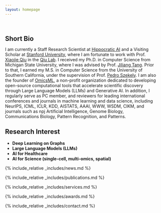 ```yaml
---
layout: homepage
---
```


<h1 id="about-me"></h1>

<h2 style="margin: 60px 0px 10px;">Short Bio</h2>

I am currently a Staff Research Scientist at [Hippocratic AI](https://www.hippocraticai.com/) and a Visiting Scholar at [Stanford University](https://www.devo-evo.com/#about), where I am fortunate to work with Prof. [Xiaojie Qiu](https://scholar.google.com/citations?user=XlMd8TAAAAAJ&hl=en) in the [Qiu Lab](https://www.devo-evo.com/#about). I received my Ph.D. in Computer Science from Michigan State University, where I was advised by Prof. [Jiliang Tang](https://scholar.google.com/citations?user=WtzKMWAAAAAJ&hl=en). Prior to that, I earned my M.S. in Computer Science from the University of Southern California, under the supervision of Prof. [Pedro Szekely](https://scholar.google.com/citations?user=U1A6iBMAAAAJ&hl=en). I am also the founder of [OmicsML](https://github.com/OmicsML), a non-profit organization dedicated to developing open-source computational tools that accelerate scientific discovery through Large Language Models (LLMs) and Generative AI. In addition, I regularly serve as PC member, and reviewers for leading international conferences and journals in machine learning and data science, including NeurIPS, ICML, ICLR, KDD, AISTATS, AAAI, WWW, WSDM, CIKM, and journals such as npj Artificial Intelligence, Genome Biology, Communications Biology, Pattern Recognition, and Patterns.



## Research Interest

- **Deep Learning on Graphs**
- **Large Language Models (LLMs)** 
- **AI for Healthcare**
- **AI for Science (single-cell, multi-omics, spatial)**


<!-- ## Professional Affiliations
- **Marie Curie Alumni Association Member**, 2021 - Present
- **The European Magnetism Association (EMA) Member**, 2021 - Present
 -->


{% include_relative _includes/news.md %}

<!-- {% include_relative _includes/projects.md %} -->

{% include_relative _includes/publications.md %}

{% include_relative _includes/services.md %}

{% include_relative _includes/awards.md %}

{% include_relative _includes/contact.md %}




